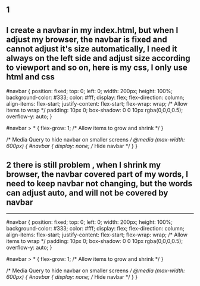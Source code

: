 
## 1
I create a navbar in my index.html, but when I adjust my browser, the navbar is fixed and cannot adjust it's size automatically,  I need it always on the left side and adjust size according to viewport and so on, here is my css,  I only use  html and css
---
#navbar {
    position: fixed;
    top: 0;
    left: 0;
    width: 200px;
    height: 100%;
    background-color: #333;
    color: #fff;
    display: flex;
    flex-direction: column;
    align-items: flex-start;
    justify-content: flex-start;
    flex-wrap: wrap;  /* Allow items to wrap */
    padding: 10px 0;
    box-shadow: 0 0 10px rgba(0,0,0,0.5);
    overflow-y: auto;
}

#navbar > * {
    flex-grow: 1;  /* Allow items to grow and shrink */
}

/* Media Query to hide navbar on smaller screens */
@media (max-width: 600px) {
    #navbar {
        display: none;  /* Hide navbar */
    }
}

## 2 there is still problem , when I shrink my browser, the navbar covered part of my words,  I need to keep navbar not changing, but the words can adjust auto, and will not be covered by navbar
---
#navbar {
    position: fixed;
    top: 0;
    left: 0;
    width: 200px;
    height: 100%;
    background-color: #333;
    color: #fff;
    display: flex;
    flex-direction: column;
    align-items: flex-start;
    justify-content: flex-start;
    flex-wrap: wrap;  /* Allow items to wrap */
    padding: 10px 0;
    box-shadow: 0 0 10px rgba(0,0,0,0.5);
    overflow-y: auto;
}

#navbar > * {
    flex-grow: 1;  /* Allow items to grow and shrink */
}

/* Media Query to hide navbar on smaller screens */
@media (max-width: 600px) {
    #navbar {
        display: none;  /* Hide navbar */
    }
}

